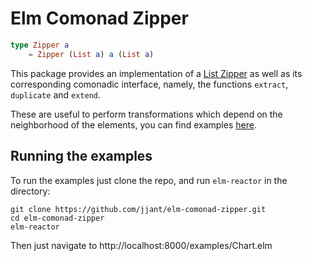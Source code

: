 # Elm Comonad Zipper

```elm
type Zipper a
    = Zipper (List a) a (List a)
```

This package provides an implementation of a [List Zipper](<https://en.wikipedia.org/wiki/Zipper_(data_structure)>) as well as its corresponding comonadic interface, namely, the functions `extract`, `duplicate` and `extend`.

These are useful to perform transformations which depend on the neighborhood of the elements, you can find examples [here](https://github.com/jjant/list-zipper-comonad-elm/tree/master/examples).

## Running the examples

To run the examples just clone the repo, and run `elm-reactor` in the directory:

```
git clone https://github.com/jjant/elm-comonad-zipper.git
cd elm-comonad-zipper
elm-reactor
```

Then just navigate to http://localhost:8000/examples/Chart.elm

